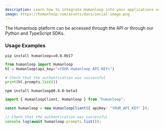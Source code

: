 ```yaml
---
description: Learn how to integrate Humanloop into your applications using our Python and TypeScript SDKs or REST API.
image: https://humanloop.com/assets/docs/social-image.png
---
```


The Humanloop platform can be accessed through the API or through our Python and TypeScript SDKs.

<Cards>
  <Card
    title="Python ↗"
    icon="fa-brands fa-python"
    href="https://pypi.org/project/humanloop/"
  />
  <Card
    title="Node/TypeScript ↗"
    icon="fa-brands fa-node"
    icon="fa-brands fa-js"
    href="https://www.npmjs.com/package/humanloop"
  />
</Cards>

### Usage Examples

<Tabs>
<Tab title="Python SDK">

```shell title="Installation"
pip install humanloop==0.8.0b17
```

```python title="Example usage"
from humanloop import Humanloop
hl = Humanloop(api_key="<YOUR Humanloop API KEY>")

# Check that the authentication was successful
print(hl.prompts.list())
```

</Tab>
<Tab title="TypeScript SDK">

```shell title="Installation"
npm install humanloop@0.8.0-beta3
```

```typescript title="Example usage"
import { HumanloopClient, Humanloop } from "humanloop";

const humanloop = new HumanloopClient({ apiKey: "YOUR_API_KEY" });

// Check that the authentication was successful
console.log(await humanloop.prompts.list());
```

</Tab>
</Tabs>
